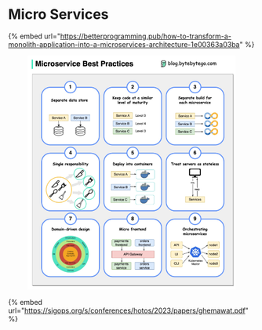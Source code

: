 # Micro Services

{% embed url="https://betterprogramming.pub/how-to-transform-a-monolith-application-into-a-microservices-architecture-1e00363a03ba" %}

<figure><img src="../.gitbook/assets/image (8).png" alt=""><figcaption></figcaption></figure>

{% embed url="https://sigops.org/s/conferences/hotos/2023/papers/ghemawat.pdf" %}
